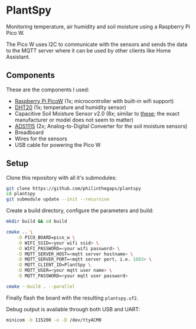# PlantSpy

Monitoring temperature, air humidity and soil moisture using a Raspberry Pi Pico W.

The Pico W uses I2C to communicate with the sensors and sends the data to the MQTT server where it can be used by other clients like Home Assistant.

## Components

These are the components I used:

- [Raspberry Pi PicoW](https://www.raspberrypi.com/documentation/microcontrollers/raspberry-pi-pico.html) (1x; microcontroller with built-in wifi support)
- [DHT20](https://www.raspberrypi.com/documentation/microcontrollers/raspberry-pi-pico.html) (1x; temperature and humidity sensor)
- Capacitive Soil Moisture Sensor v2.0 (8x; similar to [these](https://www.dfrobot.com/product-1385.html); the exact manufacturer or model does not seem to matter)
- [ADS1115](https://cdn-shop.adafruit.com/datasheets/ads1115.pdf) (2x; Analog-to-Digital Converter for the soil moisture sensors)
- Breadboard
- Wires for the sensors
- USB cable for powering the Pico W

## Setup

Clone this repository with all it's submodules:

```sh
git clone https://github.com/philinthegaps/plantspy
cd plantspy
git submodule update --init --recursive
```

Create a build directory, configure the parameters and build:

```sh
mkdir build && cd build

cmake .. \
    -D PICO_BOARD=pico_w \
    -D WIFI_SSID=<your wifi ssid> \
    -D WIFI_PASSWORD=<your wifi password> \
    -D MQTT_SERVER_HOST=<mqtt server hostname> \
    -D MQTT_SERVER_PORT=<mqtt server port, i.e. 1883> \
    -D MQTT_CLIENT_ID=PlantSpy \
    -D MQTT_USER=<your mqtt user name> \
    -D MQTT_PASSWORD=<your mqtt user password>

cmake --build . --parallel
```

Finally flash the board with the resulting `plantspy.uf2`.

Debug output is available through both USB and UART:

```sh
minicom -b 115200 -o -D /dev/ttyACM0
```